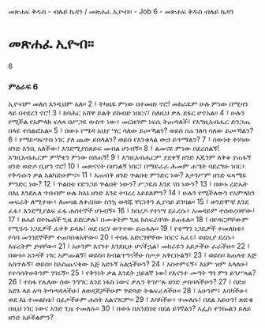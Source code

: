 ﻿
መጽሐፍ ቅዱስ - ብሉይ ኪዳን / መጽሐፈ ኢዮብ። - Job 6 - መጽሐፍ ቅዱስ ብሉይ ኪዳን
# መጽሐፈ ኢዮብ።
6
### ምዕራፍ 6
ኢዮብም መለሰ እንዲህም አለ።
2 ፤ ትካዜዬ ምነው በተመዘነ ኖሮ! መከራዬም ሁሉ ምነው በሚዛን ላይ በተደረገ ኖሮ!
3 ፤ ከባሕር አሸዋ ይልቅ ይከብድ ነበርና፤ ስለዚህ ቃሌ ደፋር ሆኖአል።
4 ፤ ሁሉን የሚችል የአምላክ ፍላጻ በሥጋዬ ውስጥ ነው፥ መርዙንም ነፍሴ ትጠጣለች፤ የእግዚአብሔር ድንጋጤ በላዬ ተሰልፎአል።
5 ፤ በውኑ የሜዳ አህያ ሣር ሳለው ይጮኻልን? ወይስ በሬ ገለባ ሳለው ይጮኻልን?
6 ፤ የማይጣፍጥስ ነገር ያለ ጨው ይበላልን? ወይስ የእንቁላል ውኃ ይጥማልን?
7 ፤ ሰውነቴ ትነካው ዘንድ እንቢ አለችው፤ እንደሚያስጸይፍ መብል ሆነብኝ።
8 ፤ ልመናዬ ምነው በደረሰልኝ! እግዚአብሔርም ምኞቴን ምነው በሰጠኝ!
9 ፤ እግዚአብሔርም ያደቀኝ ዘንድ እጁንም ለቅቆ ያጠፋኝ ዘንድ ወድዶ ቢሆን ኖሮ! 
10 ፤ መጽናናት በሆነልኝ ነበር፤ በማይራራ ሕመም ሐሤት ባደረግሁ ነበር፥ የቅዱሱን ቃል አልካድሁምና። 
11 ፤ እጠብቅ ዘንድ ጕልበቴ ምንድር ነው? እታገሥም ዘንድ ፍጻሜዬ ምንድር ነው? 
12 ፤ ጕልበቴ የድንጋይ ጕልበት ነውን? ሥጋዬስ እንደ ናስ ነውን? 
13 ፤ በውኑ ረድኤት በእኔ እንደሌለ ጥበብም ሁሉ ከእኔ ዘንድ እንደ ተባረረ አይደለምን? 
14 ፤ ሁሉን የሚችለውን የአምላክን መፍራት ለሚተው፥ ለመዛል ለቀረበው ስንኳ ወዳጁ ቸርነትን ሊያሳይ ይገባል። 
15 ፤ ወንድሞቼ እንደ ፈፋ፥ እንደሚያልፍ ፈፋ ሐሰተኞች ሆኑብኝ። 
16 ፤ ከበረዶ የተነሣ ደፈረሱ፥ አመዳይም ተሰወረባቸው፤ 
17 ፤ ፀሐይ በተኰሰች ጊዜ ይደርቃሉ፤ በሙቀትም ጊዜ ከስፍራቸው ይጠፋሉ። 
18 ፤ በየዳርቻቸውም የሚሄዱ ነጋዴዎች ፈቀቅ ይላሉ፤ ወደ በረሃ ወጥተው ይጠፋሉ። 
19 ፤ የቴማን ነጋዴዎች ተመለከቱ፥ የሳባ መንገደኞችም ተጠባበቁአቸው። 
20 ፤ ተስፋ አድርገዋቸው ነበርና አፈሩ፤ ወደዚያ ደረሱ፥ እፍረትም ያዛቸው። 
21 ፤ አሁንም እናንተ እንደዚሁ ሆናችኋል፤ መከራዬን አይታችሁ ፈራችሁ። 
22 ፤ በውኑ። አንዳች ነገር አምጡልኝ፤ ወይስ። ከብልጥግናችሁ ስጦታ አቅርቡልኝ፤ 
23 ፤ ወይስ። ከጠላቴ እጅ አስጥሉኝ፤ ወይስ። ከአስጨናቂው እጅ አድኑኝ አልኋችሁን? 
24 ፤ አስተምሩኝ፥ እኔም ዝም እላለሁ፤ የተሳሳትሁትንም ንገሩኝ። 
25 ፤ የቅንነት ቃል እንዴት ኃይለኛ ነው! የእናንተ ሙግት ግን ምን ይገሥጻል? 
26 ፤ ተስፋ የሌለው ሰው ንግግር እንደ ነፋስ ነውና ቃሌን ትገሥጹ ዘንድ ታስባላችሁን? 
27 ፤ በድሀ አደጉ ላይ ዕጣ ትጣጣላላችሁ፤ ለወዳጆቻችሁም ጕድጓድ ትቈፍራላችሁ። 
28 ፤ አሁንም፥ እባካችሁ፥ ወደ እኔ ተመልከቱ፤ በፊታችሁም ሐሰት አልናገርም። 
29 ፤ እባካችሁ፥ ተመለሱ፤ በደል አይሁን፤ ጽድቄ በዚህ ነገር ነውና አንድ ጊዜ ተመለሱ። 
30 ፤ በውኑ በአንደበቴ በደል ይገኛልን? አፌስ ተንኰልን ይለይ ዘንድ አይችልምን?
